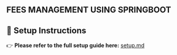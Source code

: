 ## FEES MANAGEMENT USING SPRINGBOOT


## 📄 Setup Instructions

👉 **Please refer to the full setup guide here:** [setup.md](./setup.md)
